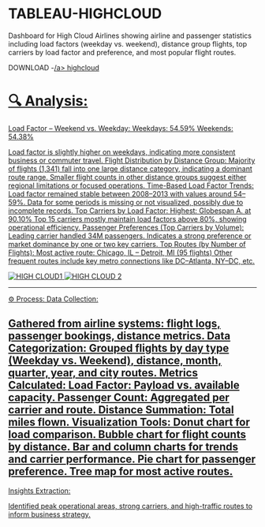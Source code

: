 # TABLEAU-HIGHCLOUD
Dashboard for High Cloud Airlines showing airline and passenger statistics including load factors (weekday vs. weekend), distance group flights, top carriers by load factor and preference, and most popular flight routes.

DOWNLOAD -<a href="https://github.com/Mangeshmirge/TABLEAU-HIGHCLOUD/blob/main/highcloud%20(2).twbx">/a> highcloud

# 🔍 Analysis:
Load Factor – Weekend vs. Weekday:
Weekdays: 54.59%
Weekends: 54.38%

Load factor is slightly higher on weekdays, indicating more consistent business or commuter travel.
Flight Distribution by Distance Group:
Majority of flights (1,341) fall into one large distance category, indicating a dominant route range.
Smaller flight counts in other distance groups suggest either regional limitations or focused operations.
Time-Based Load Factor Trends:
Load factor remained stable between 2008–2013 with values around 54–59%.
Data for some periods is missing or not visualized, possibly due to incomplete records.
Top Carriers by Load Factor:
Highest: Globespan A. at 90.10%
Top 15 carriers mostly maintain load factors above 80%, showing operational efficiency.
Passenger Preferences (Top Carriers by Volume):
Leading carrier handled 34M passengers.
Indicates a strong preference or market dominance by one or two key carriers.
Top Routes (by Number of Flights):
Most active route: Chicago, IL – Detroit, MI (95 flights)
Other frequent routes include key metro connections like DC–Atlanta, NY–DC, etc.

![HIGH CLOUD1](https://github.com/user-attachments/assets/3253d9d2-9d88-4099-83eb-cc2e68af3aaa)
![HIGH CLOUD 2](https://github.com/user-attachments/assets/02338985-7875-4e8d-a7d8-81614ff24f27)


----------------------------------------------------------------------------------------------------------------------------

⚙️ Process:
Data Collection:

Gathered from airline systems: flight logs, passenger bookings, distance metrics.
Data Categorization:
Grouped flights by day type (Weekday vs. Weekend), distance, month, quarter, year, and city routes.
Metrics Calculated:
Load Factor: Payload vs. available capacity.
Passenger Count: Aggregated per carrier and route.
Distance Summation: Total miles flown.
Visualization Tools:
Donut chart for load comparison.
Bubble chart for flight counts by distance.
Bar and column charts for trends and carrier performance.
Pie chart for passenger preference.
Tree map for most active routes.
---------------------------------------------------------------------------------------------------------------------------
Insights Extraction:

Identified peak operational areas, strong carriers, and high-traffic routes to inform business strategy.

